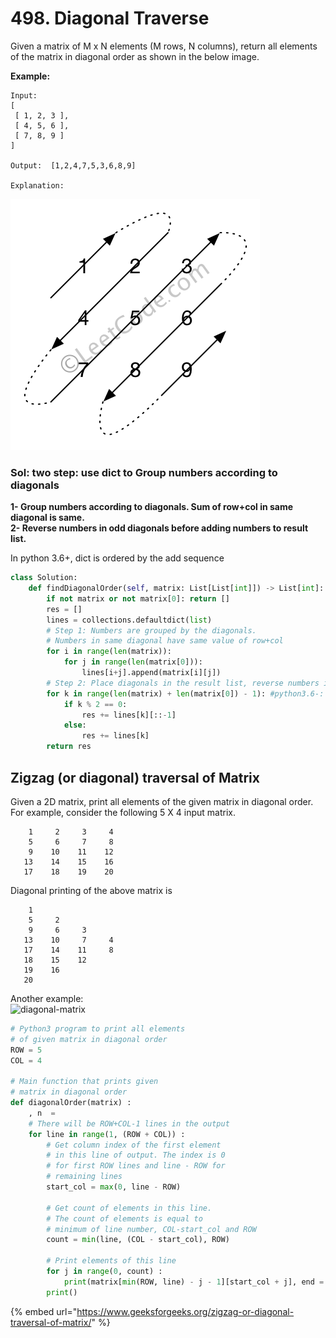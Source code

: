 # 498. Diagonal Traverse

Given a matrix of M x N elements \(M rows, N columns\), return all elements of the matrix in diagonal order as shown in the below image.

**Example:**

```text
Input:
[
 [ 1, 2, 3 ],
 [ 4, 5, 6 ],
 [ 7, 8, 9 ]
]

Output:  [1,2,4,7,5,3,6,8,9]

Explanation:
```

![](../.gitbook/assets/image%20%2847%29.png)

### Sol: two step: use dict to Group numbers according to diagonals

**1- Group numbers according to diagonals. Sum of row+col in same diagonal is same.   
2- Reverse numbers in odd diagonals before adding numbers to result list.**

In python 3.6+, dict is ordered by the add sequence

```python
class Solution:
    def findDiagonalOrder(self, matrix: List[List[int]]) -> List[int]:
        if not matrix or not matrix[0]: return []
        res = []
        lines = collections.defaultdict(list)
        # Step 1: Numbers are grouped by the diagonals.
        # Numbers in same diagonal have same value of row+col
        for i in range(len(matrix)):
            for j in range(len(matrix[0])):
                lines[i+j].append(matrix[i][j])
        # Step 2: Place diagonals in the result list, reverse numbers in odd diagonals.
        for k in range(len(matrix) + len(matrix[0]) - 1): #python3.6-: for k in sorted(lines.keys()):
            if k % 2 == 0:
                res += lines[k][::-1]
            else:
                res += lines[k]
        return res
```

## Zigzag \(or diagonal\) traversal of Matrix

Given a 2D matrix, print all elements of the given matrix in diagonal order. For example, consider the following 5 X 4 input matrix.

```text
    1     2     3     4
    5     6     7     8
    9    10    11    12
   13    14    15    16
   17    18    19    20
```

Diagonal printing of the above matrix is

```text
    1
    5     2
    9     6     3
   13    10     7     4
   17    14    11     8
   18    15    12
   19    16
   20
```

Another example:  
![diagonal-matrix](https://media.geeksforgeeks.org/wp-content/uploads/zigzag-1.png)

```python
# Python3 program to print all elements 
# of given matrix in diagonal order 
ROW = 5
COL = 4

# Main function that prints given 
# matrix in diagonal order 
def diagonalOrder(matrix) : 
	, n  = 
	# There will be ROW+COL-1 lines in the output 
	for line in range(1, (ROW + COL)) : 
		# Get column index of the first element 
		# in this line of output. The index is 0 
		# for first ROW lines and line - ROW for 
		# remaining lines 
		start_col = max(0, line - ROW) 

		# Get count of elements in this line. 
		# The count of elements is equal to 
		# minimum of line number, COL-start_col and ROW 
		count = min(line, (COL - start_col), ROW) 

		# Print elements of this line 
		for j in range(0, count) : 
			print(matrix[min(ROW, line) - j - 1][start_col + j], end = "\t") 
		print() 
```

{% embed url="https://www.geeksforgeeks.org/zigzag-or-diagonal-traversal-of-matrix/" %}



